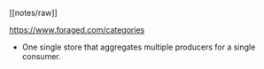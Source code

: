 [[notes/raw]]

https://www.foraged.com/categories

* One single store that aggregates multiple producers for a single consumer.
